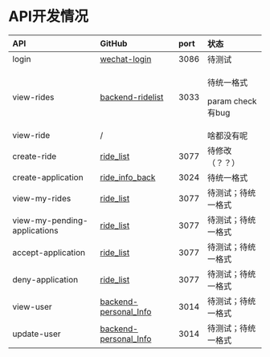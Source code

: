 # API开发情况

<table>
  <thead>
    <tr>
      <th style="text-align:left">API</th>
      <th style="text-align:left">GitHub</th>
      <th style="text-align:left">port</th>
      <th style="text-align:left">&#x72B6;&#x6001;</th>
    </tr>
  </thead>
  <tbody>
    <tr>
      <td style="text-align:left">login</td>
      <td style="text-align:left"><a href="https://github.com/csa-tech/wechat-login">wechat-login</a>
      </td>
      <td style="text-align:left">3086</td>
      <td style="text-align:left">&#x5F85;&#x6D4B;&#x8BD5;</td>
    </tr>
    <tr>
      <td style="text-align:left">view-rides</td>
      <td style="text-align:left"><a href="https://github.com/csa-tech/backend-ridelist">backend-ridelist</a>
      </td>
      <td style="text-align:left">3033</td>
      <td style="text-align:left">
        <p>&#x5F85;&#x7EDF;&#x4E00;&#x683C;&#x5F0F;
          <br />
        </p>
        <p>param check&#x6709;bug
          <br />
        </p>
      </td>
    </tr>
    <tr>
      <td style="text-align:left">view-ride</td>
      <td style="text-align:left">/</td>
      <td style="text-align:left"></td>
      <td style="text-align:left">&#x5565;&#x90FD;&#x6CA1;&#x6709;&#x5462;</td>
    </tr>
    <tr>
      <td style="text-align:left">create-ride</td>
      <td style="text-align:left"><a href="https://github.com/csa-tech/ride_list">ride_list</a>
      </td>
      <td style="text-align:left">3077</td>
      <td style="text-align:left">&#x5F85;&#x4FEE;&#x6539;&#xFF08;&#xFF1F;&#xFF1F;&#xFF09;</td>
    </tr>
    <tr>
      <td style="text-align:left">create-application</td>
      <td style="text-align:left"><a href="https://github.com/csa-tech/ride_info_back">ride_info_back</a>
      </td>
      <td style="text-align:left">3024</td>
      <td style="text-align:left">&#x5F85;&#x7EDF;&#x4E00;&#x683C;&#x5F0F;
        <br />
      </td>
    </tr>
    <tr>
      <td style="text-align:left">view-my-rides</td>
      <td style="text-align:left"><a href="https://github.com/csa-tech/ride_list">ride_list</a>
      </td>
      <td style="text-align:left">3077</td>
      <td style="text-align:left">&#x5F85;&#x6D4B;&#x8BD5;&#xFF1B;&#x5F85;&#x7EDF;&#x4E00;&#x683C;&#x5F0F;</td>
    </tr>
    <tr>
      <td style="text-align:left">view-my-pending-applications</td>
      <td style="text-align:left"><a href="https://github.com/csa-tech/ride_list">ride_list</a>
      </td>
      <td style="text-align:left">3077</td>
      <td style="text-align:left">&#x5F85;&#x6D4B;&#x8BD5;&#xFF1B;&#x5F85;&#x7EDF;&#x4E00;&#x683C;&#x5F0F;</td>
    </tr>
    <tr>
      <td style="text-align:left">accept-application</td>
      <td style="text-align:left"><a href="https://github.com/csa-tech/ride_list">ride_list</a>
      </td>
      <td style="text-align:left">3077</td>
      <td style="text-align:left">&#x5F85;&#x6D4B;&#x8BD5;&#xFF1B;&#x5F85;&#x7EDF;&#x4E00;&#x683C;&#x5F0F;</td>
    </tr>
    <tr>
      <td style="text-align:left">deny-application</td>
      <td style="text-align:left"><a href="https://github.com/csa-tech/ride_list">ride_list</a>
      </td>
      <td style="text-align:left">3077</td>
      <td style="text-align:left">&#x5F85;&#x6D4B;&#x8BD5;&#xFF1B;&#x5F85;&#x7EDF;&#x4E00;&#x683C;&#x5F0F;</td>
    </tr>
    <tr>
      <td style="text-align:left">view-user</td>
      <td style="text-align:left"><a href="https://github.com/csa-tech/backend-personal_Info">backend-personal_Info</a>
      </td>
      <td style="text-align:left">3014</td>
      <td style="text-align:left">&#x5F85;&#x6D4B;&#x8BD5;&#xFF1B;&#x5F85;&#x7EDF;&#x4E00;&#x683C;&#x5F0F;</td>
    </tr>
    <tr>
      <td style="text-align:left">update-user</td>
      <td style="text-align:left"><a href="https://github.com/csa-tech/backend-personal_Info">backend-personal_Info</a>
      </td>
      <td style="text-align:left">3014</td>
      <td style="text-align:left">&#x5F85;&#x6D4B;&#x8BD5;&#xFF1B;&#x5F85;&#x7EDF;&#x4E00;&#x683C;&#x5F0F;</td>
    </tr>
  </tbody>
</table>

